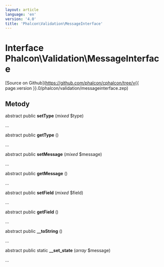```yaml
---
layout: article
language: 'en'
version: '4.0'
title: 'Phalcon\Validation\MessageInterface'
---
```

# Interface **Phalcon\Validation\MessageInterface**

[Source on Github](https://github.com/phalcon/cphalcon/tree/v{{ page.version }}.0/phalcon/validation/messageinterface.zep)

## Metody

abstract public **setType** (*mixed* $type)

...

abstract public **getType** ()

...

abstract public **setMessage** (*mixed* $message)

...

abstract public **getMessage** ()

...

abstract public **setField** (*mixed* $field)

...

abstract public **getField** ()

...

abstract public **__toString** ()

...

abstract public static **__set_state** (*array* $message)

...